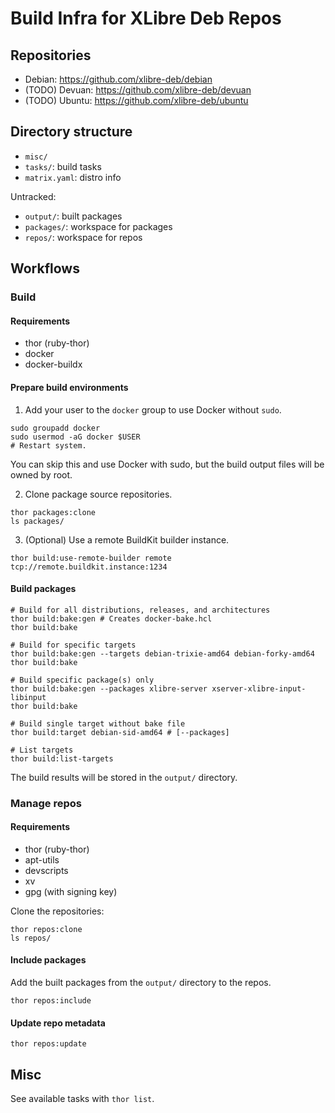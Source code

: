# Build Infra for XLibre Deb Repos

## Repositories

- Debian: https://github.com/xlibre-deb/debian
- (TODO) Devuan: https://github.com/xlibre-deb/devuan
- (TODO) Ubuntu: https://github.com/xlibre-deb/ubuntu

## Directory structure

- `misc/`
- `tasks/`: build tasks
- `matrix.yaml`: distro info

Untracked:

- `output/`: built packages
- `packages/`: workspace for packages
- `repos/`: workspace for repos

## Workflows

### Build
#### Requirements

- thor (ruby-thor)
- docker
- docker-buildx

#### Prepare build environments

1. Add your user to the `docker` group to use Docker without `sudo`.
  ```
  sudo groupadd docker
  sudo usermod -aG docker $USER
  # Restart system.
  ```
  You can skip this and use Docker with sudo, but the build output files will be owned by root.

2. Clone package source repositories.
  ```
  thor packages:clone
  ls packages/
  ```

3. (Optional) Use a remote BuildKit builder instance.
  ```
  thor build:use-remote-builder remote tcp://remote.buildkit.instance:1234
  ```

#### Build packages

```
# Build for all distributions, releases, and architectures
thor build:bake:gen # Creates docker-bake.hcl
thor build:bake

# Build for specific targets
thor build:bake:gen --targets debian-trixie-amd64 debian-forky-amd64
thor build:bake

# Build specific package(s) only
thor build:bake:gen --packages xlibre-server xserver-xlibre-input-libinput
thor build:bake

# Build single target without bake file
thor build:target debian-sid-amd64 # [--packages]

# List targets
thor build:list-targets
```

The build results will be stored in the `output/` directory.

### Manage repos
#### Requirements

- thor (ruby-thor)
- apt-utils
- devscripts
- xv
- gpg (with signing key)

Clone the repositories:

```
thor repos:clone
ls repos/
```

#### Include packages

Add the built packages from the `output/` directory to the repos.

```
thor repos:include
```

#### Update repo metadata

```
thor repos:update
```

## Misc

See available tasks with `thor list`.
